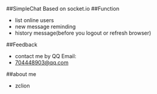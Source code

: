 
##SimpleChat
Based on socket.io
##Function

* list online users
* new message reminding
* history message(before you logout or refresh browser)

##Feedback

* contact me by QQ Email:
* 704448903@qq.com

##about me
* zclion
 
